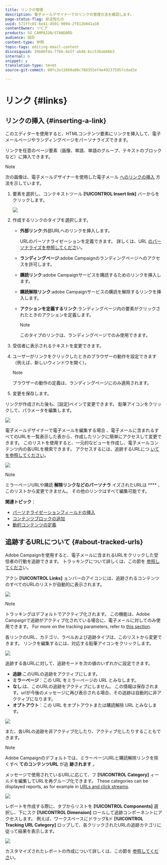 ```yaml
---
title: リンクの管理
description: 電子メールデザイナーでのリンクの管理方法を確認します。
page-status-flag: 非活性化の
uuid: 571ffc01-6e41-4501-9094-2f812b041a10
contentOwner: ソビア
products: SG_CAMPAIGN/STANDARD
audience: 設計
content-type: 参照
topic-tags: editing-email-content
discoiquuid: 39b86fda-7766-4e5f-ab48-bcc536ab66b3
internal: n
snippet: y
translation-type: tm+mt
source-git-commit: 00fc2e12669a00c788355ef4e492375957cdad2e

---
```



# リンク {#links}

## リンクの挿入 {#inserting-a-link}

このエディターを使用すると、HTMLコンテンツ要素にリンクを挿入して、電子メールページやランディングページをパーソナライズできます。

リンクを任意のページ要素（画像、単語、単語のグループ、テキストのブロックなど）に挿入できます。

>[!NOTE]
>
>次の画像は、電子メールデザイナーを使用した電子メール [へのリンクの挿入](../../designing/using/overview.md) 方法を示しています。

1. 要素を選択し、コンテキストツール **[!UICONTROL Insert link]** バーからをクリックします。

   ![](assets/des_insert_link.png)

1. 作成するリンクのタイプを選択します。

   * **外部リンク**:外部URLへのリンクを挿入します。

      URLのパーソナライゼーションを定義できます。 詳しくは、URL [のパーソナライズを参照してくださ](../../designing/using/using-reusable-content.md#creating-a-content-fragment)い。

   * **ランディングページ**:adobe Campaignのランディングページへのアクセスを許可します。
   * **購読リンク**:adobe Campaignサービスを購読するためのリンクを挿入します。
   * **購読解除リンク**:adobe Campaignサービスの購読を解除するリンクを挿入します。
   * **アクションを定義するリンク**:ランディングページ内の要素がクリックされたときのアクションを定義します。

      >[!NOTE]
      >
      >このタイプのリンクは、ランディングページでのみ使用できます。

1. 受信者に表示されるテキストを変更できます。
1. ユーザーがリンクをクリックしたときのブラウザーの動作を設定できます（例えば、新しいウィンドウを開く）。

   >[!NOTE]
   >
   >ブラウザーの動作の定義は、ランディングページにのみ適用されます。

1. 変更を保存します。

リンクが作成された後も、[設定]ペインで変更できます。 鉛筆アイコンをクリックして、パラメータを編集します。

![](assets/des_link_edit.png)

電子メールデザイナーで電子メールを編集する場合 [](../../designing/using/overview.md)、電子メールに含まれるすべてのURLを一覧表示した表から、作成したリンクに簡単にアクセスして変更できます。 このリストを使用すると、一元的なビューを作成し、電子メールコンテンツ内の各URLを検索できます。 アクセスするには、追跡するURLにつ [いてを参照してください](#about-tracked-urls)。

![](assets/des_link_list.png)

>[!NOTE]
>
>ミラーページURLや購読 **解除リンクなどのパーソナラ** イズされたURLは **** 、このリストから変更できません。 その他のリンクはすべて編集可能です。

**関連トピック**：

* [パーソナライゼーションフィールドの挿入](../../designing/using/personalization.md#inserting-a-personalization-field)
* [コンテンツブロックの追加](../../designing/using/personalization.md#adding-a-content-block)
* [動的コンテンツの定義](../../designing/using/personalization.md#defining-dynamic-content-in-an-email)

## 追跡するURLについて {#about-tracked-urls}

Adobe Campaignを使用すると、電子メールに含まれるURLをクリックした受信者の行動を追跡できます。 トラッキングについて詳しくは、この節を [参照してくださ](../../sending/using/tracking-messages.md#about-tracking)い。

アクシ **[!UICONTROL Links]** ョンバーのアイコンには、追跡されるコンテンツのすべてのURLのリストが自動的に表示されます。

![](assets/des_links.png)

>[!NOTE]
>
>トラッキングはデフォルトでアクティブ化されます。 この機能は、Adobe Campaignで追跡がアクティブ化されている場合に、電子メールに対してのみ使用できます。 For more on the tracking parameters, refer to [this section](../../administration/using/configuring-email-channel.md#tracking-parameters).

各リンクのURL、カテゴリ、ラベルおよび追跡タイプは、このリストから変更できます。 リンクを編集するには、対応する鉛筆アイコンをクリックします。

![](assets/des_links_tracking.png)

追跡する各URLに対して、追跡モードを次の値のいずれかに設定できます。

* **追跡**:このURLの追跡をアクティブにします。
* **ミラーページ**：この URL をミラーページの URL とみなします。
* **なし**:は、このURLの追跡をアクティブにしません。 この情報は保存されます。urlが今後のメッセージに再び表示される場合、その追跡は自動的に非アクティブになります。
* **オプトアウト**：この URL をオプトアウトまたは購読解除 URL とみなします。

![](assets/des_link_tracking_type.png)

また、各URLの追跡を非アクティブ化したり、アクティブ化したりすることもできます。

>[!NOTE]
>
>Adobe Campaignのデフォルトでは、ミラーページURLと購読解除リンクを除くすべ **てのコンテンツURL** が追 **跡されます** 。

メッセージで使用されているURLに応じて、フ **[!UICONTROL Category]** ィールドを編集してURLを再グループ化できます。 These categories can be displayed reports, as for example in [URLs and click streams](../../reporting/using/urls-and-click-streams.md).

![](assets/des_link_tracking_category.png)

レポートを作成する際に、タブからリストを **[!UICONTROL Components]** 選択し、下にスク **[!UICONTROL Dimension]** ロールして追跡コンポーネントにアクセスします。 例えば、ワークスペースにドラッグ&amp;ド **[!UICONTROL Tracking URL Category]** ロップして、各クリックされたURLの追跡カテゴリに従って結果を表示します。

![](assets/des_link_tracking_report.png)

カスタマイズされたレポートの作成について詳しくは、この節を [参照してくださ](../../reporting/using/about-dynamic-reports.md)い。
